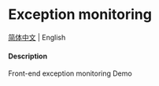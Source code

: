 # Exception monitoring

[简体中文](./README.md) | English

#### Description

Front-end exception monitoring Demo
